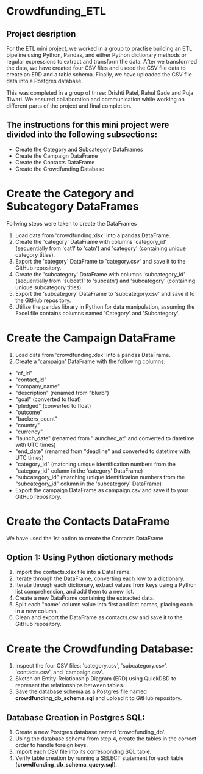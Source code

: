 # Crowdfunding_ETL
## Project desription
For the ETL mini project, we worked in a group to practise building an ETL pipeline using Python, Pandas, and either Python dictionary methods or regular expressions to extract and transform the data. After we transformed the data, we have created four CSV files and useed the CSV file data to create an ERD and a table schema. Finally, we have uploaded the CSV file data into a Postgres database.

This was completed in a group of three: Drishti Patel, Rahul Gade and Puja Tiwari. We ensured collaboration and communication while working on different parts of the project and final completion.

## The instructions for this mini project were divided into the following subsections:
- Create the Category and Subcategory DataFrames
- Create the Campaign DataFrame
- Create the Contacts DataFrame
- Create the Crowdfunding Database

# Create the Category and Subcategory DataFrames
Follwing steps were taken to create the DataFrames
1. Load data from 'crowdfunding.xlsx' into a pandas DataFrame.
2. Create the 'category' DataFrame with columns 'category_id' (sequentially from 'cat1' to 'catn') and 'category' (containing unique category titles).
3. Export the 'category' DataFrame to 'category.csv' and save it to the GitHub repository.
4. Create the 'subcategory' DataFrame with columns 'subcategory_id' (sequentially from 'subcat1' to 'subcatn') and 'subcategory' (containing unique subcategory titles).
5. Export the 'subcategory' DataFrame to 'subcategory.csv' and save it to the GitHub repository.
6. Utilize the pandas library in Python for data manipulation, assuming the Excel file contains columns named 'Category' and 'Subcategory'.
   
# Create the Campaign DataFrame
1. Load data from 'crowdfunding.xlsx' into a pandas DataFrame.
2. Create a 'campaign' DataFrame with the following columns:
- "cf_id"
- "contact_id"
- "company_name"
- "description" (renamed from "blurb")
- "goal" (converted to float)
- "pledged" (converted to float)
- "outcome"
- "backers_count"
- "country"
- "currency"
- "launch_date" (renamed from "launched_at" and converted to datetime with UTC times)
- "end_date" (renamed from "deadline" and converted to datetime with UTC times)
- "category_id" (matching unique identification numbers from the "category_id" column in the 'category' DataFrame)
- "subcategory_id" (matching unique identification numbers from the "subcategory_id" column in the 'subcategory' DataFrame)
- Export the campaign DataFrame as campaign.csv and save it to your GitHub repository.
  
# Create the Contacts DataFrame
We have used the 1st option to create the Contacts DataFrame

## Option 1: Using Python dictionary methods
1. Import the contacts.xlsx file into a DataFrame.
2. Iterate through the DataFrame, converting each row to a dictionary.
3. Iterate through each dictionary, extract values from keys using a Python list comprehension, and add them to a new list.
4. Create a new DataFrame containing the extracted data.
5. Split each "name" column value into first and last names, placing each in a new column.
6. Clean and export the DataFrame as contacts.csv and save it to the GitHub repository.
   
# Create the Crowdfunding Database:
1. Inspect the four CSV files: 'category.csv', 'subcategory.csv', 'contacts.csv', and 'campaign.csv'.
2. Sketch an Entity-Relationship Diagram (ERD) using QuickDBD to represent the relationships between tables.
3. Save the database schema as a Postgres file named **crowdfunding_db_schema.sql** and upload it to GitHub repository.
## Database Creation in Postgres SQL:
1. Create a new Postgres database named 'crowdfunding_db'.
2. Using the database schema from step 4, create the tables in the correct order to handle foreign keys.
3. Import each CSV file into its corresponding SQL table.
4. Verify table creation by running a SELECT statement for each table (**crowdfunding_db_schema_query.sql**).








